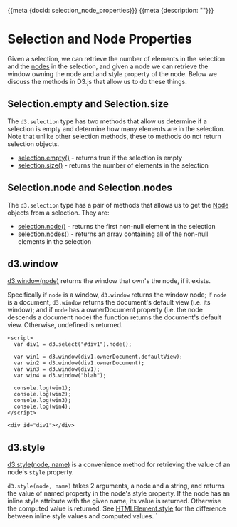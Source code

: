 {{meta {docid: selection_node_properties}}}
{{meta {description: ""}}}

<script src="https://d3js.org/d3.v7.min.js"></script>

# Selection and Node Properties

Given a selection, we can retrieve the number of elements in the selection and the [nodes](https://developer.mozilla.org/en-US/docs/Web/API/Node) in the selection, and given a node we can retrieve the window owning the node and and style property of the node.  Below we discuss the methods in D3.js that allow us to do these things.

## Selection.empty and Selection.size

The `d3.selection` type has two methods that allow us determine if a selection is empty and determine how many elements are in the selection.  Note that unlike other selection methods, these to methods do not return selection objects.

+ [selection.empty()](https://github.com/d3/d3-selection/blob/master/README.md#selection_empty) - returns true if the selection is empty
+ [selection.size()](https://github.com/d3/d3-selection/blob/master/README.md#selection_size) - returns the number of elements in the selection

## Selection.node and Selection.nodes

The `d3.selection` type has a pair of methods that allows us to get the [Node](https://developer.mozilla.org/en-US/docs/Web/API/Node) objects from a selection.  They are:

+ [selection.node()](https://github.com/d3/d3-selection/blob/master/README.md#selection_node) - returns the first non-null element in the selection
+ [selection.nodes()](https://github.com/d3/d3-selection/blob/master/README.md#selection_nodes) - returns an array containing all of the non-null elements in the selection

## d3.window

[d3.window(node)](https://github.com/d3/d3-selection/blob/master/README.md#window) returns the window that own's the node, if it exists.

Specifically if `node` is a window, `d3.window` returns the window node; if `node` is a document, `d3.window` returns the document's default view (i.e. its window); and if `node` has a ownerDocument property (i.e. the node descends a document node) the function returns the document's default view.  Otherwise, undefined is returned.

``` {cm: visible}
<script>
  var div1 = d3.select("#div1").node();
  
  var win1 = d3.window(div1.ownerDocument.defaultView);
  var win2 = d3.window(div1.ownerDocument);
  var win3 = d3.window(div1);
  var win4 = d3.window("blah");
  
  console.log(win1);
  console.log(win2);
  console.log(win3);
  console.log(win4);
</script>

<div id="div1"></div>
```

## d3.style

[d3.style(node, name)](https://github.com/d3/d3-selection/blob/v1.4.0/README.md#style) is a convenience method for retrieving the value of an node's `style` property.

`d3.style(node, name)` takes 2 arguments, a node and a string, and returns the value of named property in the node's style property.  If the node has an inline style attribute with the given name, its value is returned.  Otherwise the computed value is returned.  See [HTMLElement.style](https://developer.mozilla.org/en-US/docs/Web/API/HTMLElement/style) for the difference between inline style values and computed values.
`